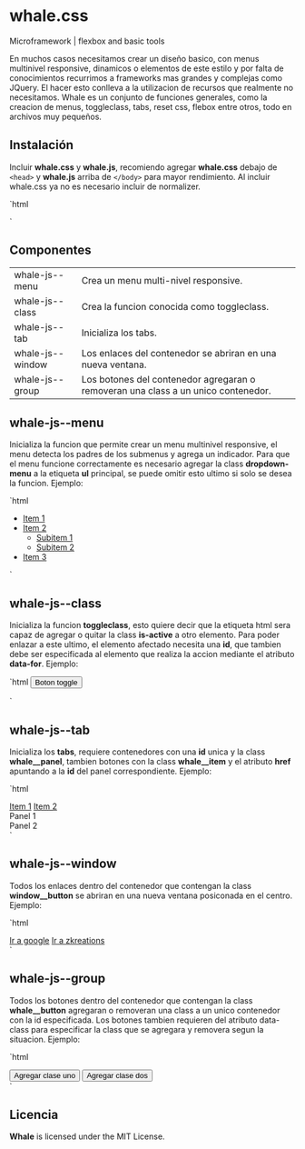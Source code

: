 # whale.css
Microframework | flexbox and basic tools

En muchos casos necesitamos crear un diseño basico, con menus multinivel responsive, dinamicos o elementos de este estilo y por falta de conocimientos recurrimos a frameworks mas grandes y complejas como JQuery. El hacer esto conlleva a la utilizacion de recursos que realmente no necesitamos. Whale es un conjunto de funciones generales, como la creacion de menus, toggleclass, tabs, reset css, flebox entre otros, todo en archivos muy pequeños.

## Instalación

Incluir **whale.css** y **whale.js**, recomiendo agregar **whale.css** debajo de `<head>` y **whale.js** arriba de `</body>` para mayor rendimiento. Al incluir whale.css ya no es necesario incluir de normalizer.

`html
<!-- Latest compiled and minified CSS -->
<link rel="stylesheet" href="https://cdn.rawgit.com/zkreations/whale.css/master/dist/latest/whale.min.css"/>

<!-- Latest compiled and minified JavaScript -->
<script src="https://cdn.rawgit.com/zkreations/whale.css/master/dist/latest/whale.min.js"></script>
`

## Componentes

<table>
    <tr>
        <td>whale-js--menu</td>
        <td>Crea un menu multi-nivel responsive.</td>
    </tr>
    <tr>
        <td>whale-js--class</td>
        <td>Crea la funcion conocida como toggleclass.</td>
    </tr>
    <tr>
        <td>whale-js--tab</td>
        <td>Inicializa los tabs.</td>
    </tr>
    <tr>
        <td>whale-js--window</td>
        <td>Los enlaces del contenedor se abriran en una nueva ventana.</td>
    </tr>
    <tr>
        <td>whale-js--group</td>
        <td>Los botones del contenedor agregaran o removeran una class a un unico contenedor.</td>
    </tr>
</table>

## whale-js--menu

Inicializa la funcion que permite crear un menu multinivel responsive, el menu detecta los padres de los submenus y agrega un indicador. Para que el menu funcione correctamente es necesario agregar la class **dropdown-menu** a la etiqueta **ul** principal, se puede omitir esto ultimo si solo se desea la funcion. Ejemplo:

`html
<ul class="whale-js--menu dropdown-menu">
   <li><a href="#">Item 1</a></li>
   <li><a href="#">Item 2</a>
      <ul><!-- sub menu-->
         <li><a href="#">Subitem 1</a></li>
         <li><a href="#">Subitem 2</a>     
      </ul>
   </li>
   <li><a href="#">Item 3</a></li>
</ul>
`

## whale-js--class

Inicializa la funcion **toggleclass**, esto quiere decir que la etiqueta html sera capaz de agregar o quitar la class **is-active** a otro elemento. Para poder enlazar a este ultimo, el elemento afectado necesita una **id**, que tambien debe ser especificada al elemento que realiza la accion mediante el atributo **data-for**. Ejemplo:

`html
<button class="whale-js--class" data-for="contenedor">Boton toggle</button>
<div id="contenedor"></div><!-- elemento afectado -->
`

## whale-js--tab

Inicializa los **tabs**, requiere contenedores con una **id** unica y la class **whale__panel**, tambien botones con la class **whale__item** y el atributo **href** apuntando a la **id** del panel correspondiente. Ejemplo:

`html
<div class="whale-js--tab">
   <div><!-- botones -->
      <a href="#panel1" class="whale__item">Item 1</a>
      <a href="#panel2" class="whale__item">Item 2</a>
   </div>
   <div><!-- paneles -->
      <div id="panel1" class="whale__panel">Panel 1</div>
      <div id="panel2" class="whale__panel">Panel 2</div>
   </div>
</div>
`

## whale-js--window

Todos los enlaces dentro del contenedor que contengan la class **window__button** se abriran en una nueva ventana posiconada en el centro. Ejemplo:

`html
<div class="whale-js--window">
   <a href="https://www.google.com" class="window__button">Ir a google</a>
   <a href="https://www.zkreations.com" class="window__button">Ir a zkreations</a>
</div>
`

## whale-js--group

Todos los botones dentro del contenedor que contengan la class **whale__button** agregaran o removeran una class a un unico contenedor con la id especificada. Los botones tambien requieren del atributo data-class para especificar la class que se agregara y removera segun la situacion. Ejemplo:

`html
<div class="whale-js--group" data-focus="example">
   <button class="whale__button" data-class="uno">Agregar clase uno</button>
   <button class="whale__button" data-class="dos">Agregar clase dos</button>
</div>

<div id="example"></div>
`

## Licencia

**Whale** is licensed under the MIT License.



